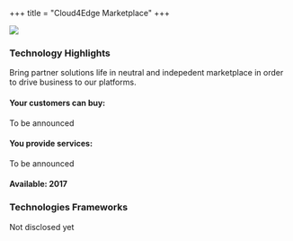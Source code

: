 +++
title = "Cloud4Edge Marketplace"
+++

<img class="gener8Logo" src="https://3.bp.blogspot.com/-sF8ltGGKk1c/VscLmbX09SI/AAAAAAAAC3A/V5hMACRnMS8/s400/Cloud4edge%2Bmarketplace.1.png">

### Technology Highlights

Bring partner solutions life in neutral and indepedent marketplace in order to drive business to our platforms.

#### Your customers can buy:
To be announced

#### You provide services:
To be announced

#### Available: 2017

### Technologies Frameworks
Not disclosed yet